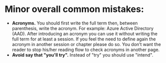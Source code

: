 # Minor overall common mistakes:
- **Acronyms.** You should first write the full term then, between parenthesis, write the acronym. For example: Azure Active Directory (AAD). After introducing an acronym you can use it without writing the full term for at least a session. If you feel the need to define again the acronym in another session or chapter please do so. You don’t want the reader to stop his/her reading flow to check acronyms in another page.
- **Avoid say that "you'll try".** Instead of "try" you should use "intend".

